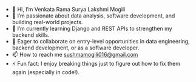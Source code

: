 - 👋 Hi, I’m Venkata Rama Surya Lakshmi Mogili
- 👀 I’m passionate about data analysis, software development, and building real-world projects.
- 🌱 I’m currently learning Django and REST APIs to strengthen my backend skills.
- 💞️ Eager to collaborate on entry-level opportunities in data engineering, backend development, or as a software developer.
- 📫 How to reach me sushmamogili016@gmail.com 
- ⚡ Fun fact: I enjoy breaking things just to figure out how to fix them again (especially in code!).

<!---
Sushmamogili/Sushmamogili is a ✨ special ✨ repository because its `README.md` (this file) appears on your GitHub profile.
You can click the Preview link to take a look at your changes.
--->
